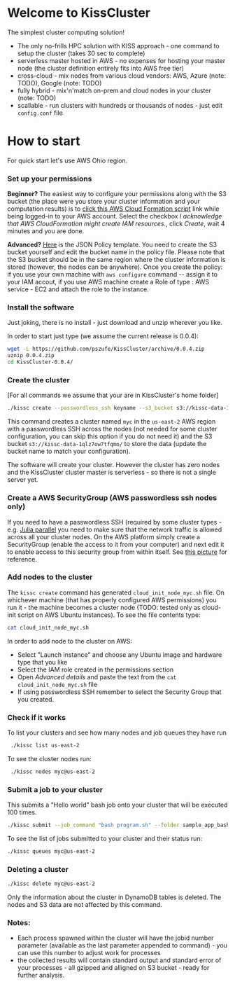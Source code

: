 # Welcome to KissCluster 
The simplest cluster computing solution!
- The only no-frills HPC solution with KISS approach - one command to setup the cluster (takes 30 sec to complete)
- serverless master hosted in AWS - no expenses for hosting your master node (the cluster definition entirely fits into AWS free tier)
- cross-cloud - mix nodes from various cloud vendors: AWS, Azure (note: TODO), Google  (note: TODO)
- fully hybrid - mix'n'match on-prem and cloud nodes in your cluster (note: TODO)
- scallable - run clusters with hundreds or thousands of nodes - just edit `config.conf` file

# How to start

For quick start let's use AWS Ohio region.

### Set up your permissions
**Beginner?** The easiest way to configure your permissions along with the S3 bucket (the place were you store your cluster information and your computation results) is to [click this AWS Cloud Formation script](https://us-east-2.console.aws.amazon.com/cloudformation/home?region=us-east-2#/stacks/create/review?templateURL=https://s3.us-east-2.amazonaws.com/szufel-public/kissRoleS3.yaml&stackName=kissc) link while being logged-in to your AWS account. Select the checkbox *I acknowledge that AWS CloudFormation might create IAM resources.*, click *Create*, wait 4 minutes and you are done. 

**Advanced?** [Here](https://raw.githubusercontent.com/pszufe/KissCluster/master/aws/kisscPolicy.json) is the JSON Policy template. You need to create the S3 bucket yourself and edit the bucket name in the policy file. Please note that the S3 bucket should be in the same region where the cluster information is stored (however, the nodes can be anywhere). Once you create the policy: if you use your own machine with `aws configure` command -- assign it to your IAM accout, if you use AWS machine create a Role of type : AWS service - EC2 and attach the role to the instance. 

### Install the software

Just joking, there is no install - just download and unzip wherever you like.

In order to start just type (we assume the current release is 0.0.4):
```bash
wget -L https://github.com/pszufe/KissCluster/archive/0.0.4.zip
uznip 0.0.4.zip
cd KissCluster-0.0.4/
```

### Create the cluster 
\[For all commands we assume that your are in KissCluster's home folder\]
```bash 
./kissc create --passwordless_ssh keyname --s3_bucket s3://kissc-data-1qlz7ow7tfqmo/ myc@us-east-2
```
This command creates a cluster named `myc` in the `us-east-2` AWS region with a passwordless SSH across the nodes (not needed for some cluster configuration, you can skip this option if you do not need it) and the S3 bucket `s3://kissc-data-1qlz7ow7tfqmo/` to store the data (update the bucket name to match your configuration). 

The software will create your cluster. However the cluster has zero nodes and the KissCluster cluster master is serverless - so there is not a single server yet. 

### Create a AWS SecurityGroup (AWS passwordless ssh nodes only)

If you need to have a passwordless SSH (required by some cluster types - e.g. [Julia parallel](https://docs.julialang.org/en/latest/manual/parallel-computing) you need to make sure that the network traffic is allowed across all your cluster nodes. On the AWS platform simply create a SecurityGroup (enable the access to it from your computer) and next edit it to enable access to this security group from within itself. See [this picture](https://github.com/pszufe/KissCluster/blob/master/manual/aws_passwordless_ssh.png) for reference.

### Add nodes to the cluster

The `kissc create` command has generated `cloud_init_node_myc.sh` file. On whichever machine (that has properly configured AWS permissions) you run it - the machine becomes a cluster node (TODO: tested only as cloud-init script on AWS Ubuntu instances). 
To see the file contents type:
```bash
cat cloud_init_node_myc.sh
```

In order to add node to the cluster on AWS:
- Select "Launch instance" and choose any Ubuntu image and hardware type that you like
- Select the IAM role created in the permissions section
- Open *Advanced details* and paste the text from the `cat cloud_init_node_myc.sh` file
- If using passwordless SSH remember to select the Security Group that you created. 

### Check if it works
To list your clusters and see how many nodes and job queues they have run
```bash
 ./kissc list us-east-2
```

To see the cluster nodes run:
```bash
 ./kissc nodes myc@us-east-2
```

### Submit a job to your cluster
This submits a "Hello world" bash job onto your cluster that will be executed 100 times. 
```bash
./kissc submit --job_command "bash program.sh" --folder sample_app_bash / --max_jobid 100 myc@us-east-2
```

To see the list of jobs submitted to your cluster and their status run:
```bash
./kissc queues myc@us-east-2
```

### Deleting a cluster
```bash
./kissc delete myc@us-east-2
```
Only the information about the cluster in DynamoDB tables is deleted. The nodes and S3 data are not affected by this command. 


### Notes:
- Each process spawned within the cluster will have the jobid number parameter (available as the last parameter appended to command) - you can use this number to adjust work for processes
- the collected results will contain standard output and standard error of your processes - all gzipped and alligned on S3 bucket - ready for further analysis. 


